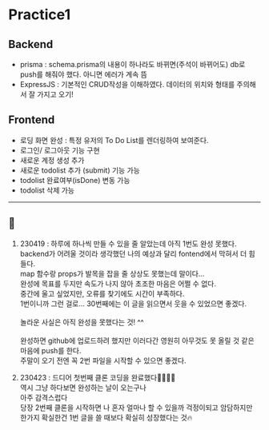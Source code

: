 # Practice1

## Backend

- prisma : schema.prisma의 내용이 하나라도 바뀌면(주석이 바뀌어도) db로 push를 해줘야 했다. 아니면 에러가 계속 뜸
- ExpressJS : 기본적인 CRUD작성을 이해하였다. 데이터의 위치와 형태를 주의해서 잘 가지고 오기!

## Frontend

- 로딩 화면 완성 : 특정 유저의 To Do List를 렌더링하여 보여준다.
- 로그인/ 로그아웃 기능 구현
- 새로운 계정 생성 추가
- 새로운 todolist 추가 (submit) 기능 가능
- todolist 완료여부(isDone) 변동 가능
- todolist 삭제 가능

---

## 👀

1. 230419
   : 하루에 하나씩 만들 수 있을 줄 알았는데 아직 1번도 완성 못했다.  
   backend가 어려울 것이라 생각했던 나의 예상과 달리 fontend에서 막혀서 더 힘들다.  
   map 함수랑 props가 발목을 잡을 줄 상상도 못했는데 말이다...  
   완성에 목표를 두지만 속도가 나지 않아 초조한 마음은 어쩔 수 없다.  
   중간에 울고 싶었지만, 오류를 찾기에도 시간이 부족하다.  
   1번이니까 그런 걸로... 30번째에는 이 글을 읽으면서 웃을 수 있었으면 좋겠다.  
   <br>
   놀라운 사실은 아직 완성을 못했다는 것! ^^  
   <br>
   완성하면 github에 업로드하려 했지만 이러다간 영원히 아무것도 못 올릴 것 같은 마음에 push를 한다.  
   주말이 오기 전엔 꼭 2번 파일을 시작할 수 있으면 좋겠다.

2. 230423
   : 드디어 첫번째 클론 코딩을 완료했다👏👏👏👏  
   역시 그냥 하다보면 완성하는 날이 오는구나  
   아주 감격스럽다  
   당장 2번째 클론을 시작하면 나 혼자 얼마나 할 수 있을까 걱정이되고 암담하지만  
   한가지 확실한건 1번 글을 쓸 때보다 확실히 성장했다는 것🔥
